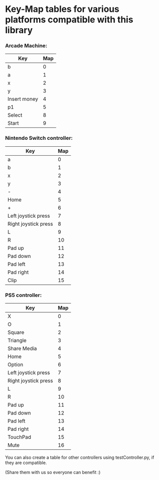 # Key-Map tables for various platforms compatible with this library

### Arcade Machine:

| Key          | Map    |
|--------------|--------|
| b            | 0      |
| a            | 1      |
| x            | 2      |
| y            | 3      |
| Insert money | 4      |
| p1           | 5      |
| Select       | 8      |
| Start        | 9      |


### Nintendo Switch controller:

| Key                    | Map    |
|------------------------|--------|
| a                      | 0      |
| b                      | 1      |
| x                      | 2      |
| y                      | 3      |
| -                      | 4      |
| Home                   | 5      |
| +                      | 6      |
| Left joystick press    | 7      |
| Right joystick press   | 8      |
| L                      | 9      |
| R                      | 10     |
| Pad up                 | 11     |
| Pad down               | 12     |
| Pad left               | 13     |
| Pad right              | 14     |
| Clip                   | 15     |


### PS5 controller:

| Key                    | Map    |
|------------------------|--------|
| X                      | 0      |
| O                      | 1      |
| Square                 | 2      |
| Triangle               | 3      |
| Share Media            | 4      |
| Home                   | 5      |
| Option                 | 6      |
| Left joystick press    | 7      |
| Right joystick press   | 8      |
| L                      | 9      |
| R                      | 10     |
| Pad up                 | 11     |
| Pad down               | 12     |
| Pad left               | 13     |
| Pad right              | 14     |
| TouchPad               | 15     |
| Mute                   | 16     |

You can also create a table for other controllers using testController.py, if they are compatible.

(Share them with us so everyone can benefit :)
